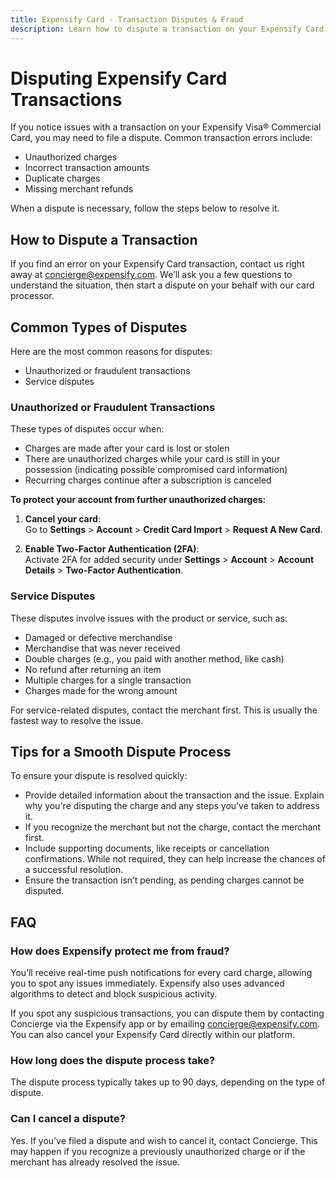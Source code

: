 ```yaml
---
title: Expensify Card - Transaction Disputes & Fraud  
description: Learn how to dispute a transaction on your Expensify Card and how to protect yourself from fraud.
---
```


# Disputing Expensify Card Transactions

If you notice issues with a transaction on your Expensify Visa® Commercial Card, you may need to file a dispute. Common transaction errors include:

- Unauthorized charges
- Incorrect transaction amounts
- Duplicate charges
- Missing merchant refunds

When a dispute is necessary, follow the steps below to resolve it.

## How to Dispute a Transaction

If you find an error on your Expensify Card transaction, contact us right away at [concierge@expensify.com](mailto:concierge@expensify.com). We’ll ask you a few questions to understand the situation, then start a dispute on your behalf with our card processor.

## Common Types of Disputes

Here are the most common reasons for disputes:

- Unauthorized or fraudulent transactions
- Service disputes

### Unauthorized or Fraudulent Transactions

These types of disputes occur when:

- Charges are made after your card is lost or stolen
- There are unauthorized charges while your card is still in your possession (indicating possible compromised card information)
- Recurring charges continue after a subscription is canceled

**To protect your account from further unauthorized charges:**

1. **Cancel your card**:  
  Go to **Settings** > **Account** > **Credit Card Import** > **Request A New Card**.
   
2. **Enable Two-Factor Authentication (2FA)**:  
   Activate 2FA for added security under **Settings** > **Account** > **Account Details** > **Two-Factor Authentication**.

### Service Disputes

These disputes involve issues with the product or service, such as:

- Damaged or defective merchandise
- Merchandise that was never received
- Double charges (e.g., you paid with another method, like cash)
- No refund after returning an item
- Multiple charges for a single transaction
- Charges made for the wrong amount

For service-related disputes, contact the merchant first. This is usually the fastest way to resolve the issue.

## Tips for a Smooth Dispute Process

To ensure your dispute is resolved quickly:

- Provide detailed information about the transaction and the issue. Explain why you're disputing the charge and any steps you’ve taken to address it.
- If you recognize the merchant but not the charge, contact the merchant first.
- Include supporting documents, like receipts or cancellation confirmations. While not required, they can help increase the chances of a successful resolution.
- Ensure the transaction isn’t pending, as pending charges cannot be disputed.

## FAQ

### **How does Expensify protect me from fraud?**

You’ll receive real-time push notifications for every card charge, allowing you to spot any issues immediately. Expensify also uses advanced algorithms to detect and block suspicious activity.

If you spot any suspicious transactions, you can dispute them by contacting Concierge via the Expensify app or by emailing [concierge@expensify.com](mailto:concierge@expensify.com). You can also cancel your Expensify Card directly within our platform.

### **How long does the dispute process take?**

The dispute process typically takes up to 90 days, depending on the type of dispute.

### **Can I cancel a dispute?**

Yes. If you've filed a dispute and wish to cancel it, contact Concierge. This may happen if you recognize a previously unauthorized charge or if the merchant has already resolved the issue.
